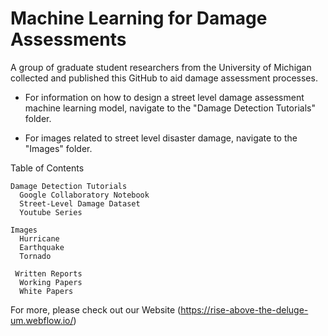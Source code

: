 # Machine Learning for Damage Assessments
A group of graduate student researchers from the University of Michigan collected and published this GitHub to aid damage assessment processes. 

- For information on how to design a street level damage assessment machine learning model, navigate to the "Damage Detection Tutorials" folder.

- For images related to street level disaster damage, navigate to the "Images" folder.

Table of Contents 

	Damage Detection Tutorials
      Google Collaboratory Notebook
      Street-Level Damage Dataset
      Youtube Series

	Images
      Hurricane
      Earthquake
      Tornado
			
	 Written Reports 
      Working Papers
      White Papers


For more, please check out our Website (https://rise-above-the-deluge-um.webflow.io/)
